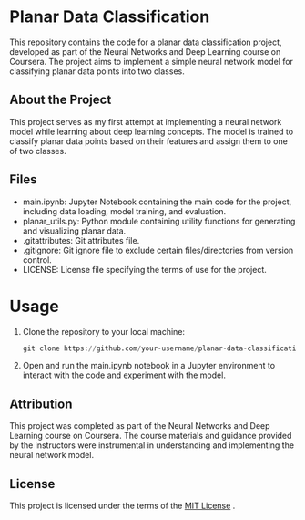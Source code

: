 # Planar Data Classification
This repository contains the code for a planar data classification project, developed as part of the Neural Networks and Deep Learning course on Coursera. The project aims to implement a simple neural network model for classifying planar data points into two classes.
## About the Project
This project serves as my first attempt at implementing a neural network model while learning about deep learning concepts. The model is trained to classify planar data points based on their features and assign them to one of two classes.
## Files
- main.ipynb: Jupyter Notebook containing the main code for the project, including data loading, model training, and evaluation.
- planar_utils.py: Python module containing utility functions for generating and visualizing planar data.
- .gitattributes: Git attributes file.
- .gitignore: Git ignore file to exclude certain files/directories from version control.
- LICENSE: License file specifying the terms of use for the project.
# Usage
1. Clone the repository to your local machine:
   ```python
   git clone https://github.com/your-username/planar-data-classification.git
   ```
3. Open and run the main.ipynb notebook in a Jupyter environment to interact with the code and experiment with the model.
## Attribution
This project was completed as part of the Neural Networks and Deep Learning course on Coursera. The course materials and guidance provided by the instructors were instrumental in understanding and implementing the neural network model.
## License
This project is licensed under the terms of the [MIT License](https://opensource.org/licenses/MIT) .
 
